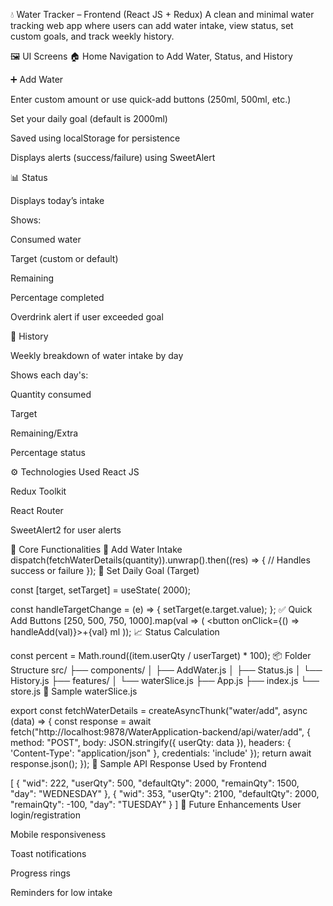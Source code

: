 💧 Water Tracker – Frontend (React JS + Redux)
A clean and minimal water tracking web app where users can add water intake, view status, set custom goals, and track weekly history.

🖼️ UI Screens
🏠 Home
Navigation to Add Water, Status, and History

➕ Add Water

Enter custom amount or use quick-add buttons (250ml, 500ml, etc.)

Set your daily goal (default is 2000ml)

Saved using localStorage for persistence

Displays alerts (success/failure) using SweetAlert

📊 Status

Displays today’s intake

Shows:

Consumed water

Target (custom or default)

Remaining

Percentage completed

Overdrink alert if user exceeded goal

📅 History

Weekly breakdown of water intake by day

Shows each day's:

Quantity consumed

Target

Remaining/Extra

Percentage status

⚙️ Technologies Used
React JS

Redux Toolkit

React Router

SweetAlert2 for user alerts



🧠 Core Functionalities
🔁 Add Water Intake
dispatch(fetchWaterDetails(quantity)).unwrap().then((res) => {
  // Handles success or failure
});
🎯 Set Daily Goal (Target)

const [target, setTarget] = useState( 2000);

const handleTargetChange = (e) => {
  setTarget(e.target.value);
};
✅ Quick Add Buttons
[250, 500, 750, 1000].map(val => (
  <button onClick={() => handleAdd(val)}>+{val} ml</button>
));
📈 Status Calculation

const percent = Math.round((item.userQty / userTarget) * 100);
📦 Folder Structure
src/
├── components/
│   ├── AddWater.js
│   ├── Status.js
│   └── History.js
├── features/
│   └── waterSlice.js
├── App.js
├── index.js
└── store.js
🧪 Sample waterSlice.js

export const fetchWaterDetails = createAsyncThunk("water/add", async (data) => {
  const response = await fetch("http://localhost:9878/WaterApplication-backend/api/water/add", {
    method: "POST",
    body: JSON.stringify({ userQty: data }),
    headers: { 'Content-Type': "application/json" },
    credentials: 'include'
  });
  return await response.json();
});
🧾 Sample API Response Used by Frontend

[
  {
    "wid": 222,
    "userQty": 500,
    "defaultQty": 2000,
    "remainQty": 1500,
    "day": "WEDNESDAY"
  },
  {
    "wid": 353,
    "userQty": 2100,
    "defaultQty": 2000,
    "remainQty": -100,
    "day": "TUESDAY"
  }
]
🚀 Future Enhancements
User login/registration

Mobile responsiveness

Toast notifications

Progress rings

Reminders for low intake

